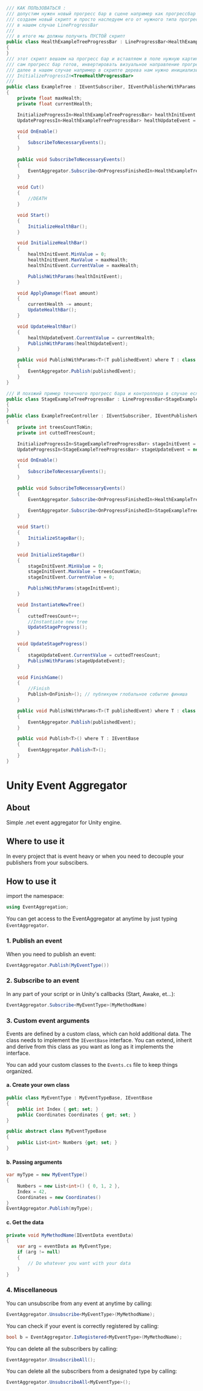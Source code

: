 ```C#
/// КАК ПОЛЬЗОВАТЬСЯ :
/// допустим нужен новый прогресс бар в сцене например как прогрессбар здоровья дерева
/// создаем новый скрипт и просто наследуем его от нужного типа прогресс бара
/// в нашем случае LineProgressBar
/// 
/// в итоге мы должны получить ПУСТОЙ скрипт
public class HealthExampleTreeProgressBar : LineProgressBar<HealthExampleTreeProgressBar>
{
}
/// этот скрипт вешаем на прогресс бар и вставляем в поле нужную картинку которая исполняет роль прогрессбара (то есть заполняется/убавляется с помощью свойства fillAmount)
/// сам прогресс бар готов, инвертировать визуальное направление прогресса можно с помощью RevertVisual
/// далее в нашем случае например в скрипте дерева нам нужно инициализировать его с помощью события следущим образом
/// InitializeProgressIn<TreeHealthProgressBar>
/// 
public class ExampleTree : IEventSubscriber, IEventPublisherWithParams
{
    private float maxHealth;
    private float currentHealth;

    InitializeProgressIn<HealthExampleTreeProgressBar> healthInitEvent = new InitializeProgressIn<HealthExampleTreeProgressBar>();
    UpdateProgressIn<HealthExampleTreeProgressBar> healthUpdateEvent = new UpdateProgressIn<HealthExampleTreeProgressBar>();

    void OnEnable()
    {
        SubscribeToNecessaryEvents();
    }
    
    public void SubscribeToNecessaryEvents()
    {
        EventAggregator.Subscribe<OnProgressFinishedIn<HealthExampleTreeProgressBar>>(Cut);
    }

    void Cut()
    {
        //DEATH
    }

    void Start()
    {
        InitializeHealthBar();
    }

    void InitializeHealthBar()
    {
        healthInitEvent.MinValue = 0;
        healthInitEvent.MaxValue = maxHealth;
        healthInitEvent.CurrentValue = maxHealth; 

        PublishWithParams(healthInitEvent);
    }

    void ApplyDamage(float amount)
    {
        currentHealth -= amount;
        UpdateHealthBar();
    }

    void UpdateHealthBar()
    {
        healthUpdateEvent.CurrentValue = currentHealth;
        PublishWithParams(healthUpdateEvent);
    }

    public void PublishWithParams<T>(T publishedEvent) where T : class
    {
        EventAggregator.Publish(publishedEvent);
    }
}

/// И похожий пример точечного прогресс бара и контроллера в случае если например нужно срубить несколько деревьев
public class StageExampleTreeProgressBar : LineProgressBar<StageExampleTreeProgressBar>
{
}
public class ExampleTreeController : IEventSubscriber, IEventPublisherWithParams, IEventPublisherWithOutParams
{
    private int treesCountToWin;
    private int cuttedTreesCount;

    InitializeProgressIn<StageExampleTreeProgressBar> stageInitEvent = new InitializeProgressIn<StageExampleTreeProgressBar>();
    UpdateProgressIn<StageExampleTreeProgressBar> stageUpdateEvent = new UpdateProgressIn<StageExampleTreeProgressBar>();

    void OnEnable()
    {
        SubscribeToNecessaryEvents();
    }

    public void SubscribeToNecessaryEvents()
    {
        EventAggregator.Subscribe<OnProgressFinishedIn<HealthExampleTreeProgressBar>>(InstantiateNewTree); // подписка на событие завершения прогресса в HealthBar

        EventAggregator.Subscribe<OnProgressFinishedIn<StageExampleTreeProgressBar>>(FinishGame);         // подписка на событие завершения прогресса в StageBar
    }

    void Start()
    {
        InitializeStageBar();
    }

    void InitializeStageBar()
    {
        stageInitEvent.MinValue = 0;
        stageInitEvent.MaxValue = treesCountToWin;
        stageInitEvent.CurrentValue = 0;

        PublishWithParams(stageInitEvent);
    }

    void InstantiateNewTree()
    {
        cuttedTreesCount++;
        //Instantiate new tree
        UpdateStageProgress();
    }

    void UpdateStageProgress()
    {
        stageUpdateEvent.CurrentValue = cuttedTreesCount;
        PublishWithParams(stageUpdateEvent);
    }

    void FinishGame()
    {
        //Finish
        Publish<OnFinish>(); // публикуем глобальное событие финиша
    }

    public void PublishWithParams<T>(T publishedEvent) where T : class
    {
        EventAggregator.Publish(publishedEvent);
    }

    public void Publish<T>() where T : IEventBase
    {
        EventAggregator.Publish<T>();
    }
}
```
# Unity Event Aggregator

## About

Simple .net event aggregator for Unity engine. 

## Where to use it

In every project that is event heavy or when you need to decouple your publishers from your subscibers.

## How to use it

import the namespace:  
```C#
using EventAggregation;
```

You can get access to the EventAggregator at anytime by just typing `EventAggregator`.

### 1. Publish an event

When you need to publish an event:  
```C#
EventAggregator.Publish(MyEventType())
```

### 2. Subscribe to an event

In any part of your script or in Unity's callbacks (Start, Awake, et...):  
```C#
EventAggregator.Subscribe<MyEventType>(MyMethodName)
```

### 3. Custom event arguments

Events are defined by a custom class, which can hold additional data. The class needs to implement the `IEventBase` interface. You can extend, inherit and derive from this class as you want as long as it implements the interface.

You can add your custom classes to the `Events.cs` file to keep things organized.

#### a. Create your own class

```C#
public class MyEventType : MyEventTypeBase, IEventBase
{
    public int Index { get; set; }
    public Coordinates Coordinates { get; set; }
}

public abstract class MyEventTypeBase
{
    public List<int> Numbers {get; set; }
}
```

#### b. Passing arguments

```C#
var myType = new MyEventType() 
{
    Numbers = new List<int>() { 0, 1, 2 },
    Index = 42,
    Coordinates = new Coordinates()
}
EventAggregator.Publish(myType);
```

#### c. Get the data
```C#
private void MyMethodName(IEventData eventData)
{
    var arg = eventData as MyEventType;
    if (arg != null)
    {
        // Do whatever you want with your data
    }
}
```

### 4. Miscellaneous

You can unsubscribe from any event at anytime by calling:
```C#
EventAggregator.Unsubscribe<MyEventType>(MyMethodName);
```

You can check if your event is correctly registered by calling:
```C#
bool b = EventAggregator.IsRegistered<MyEventType>(MyMethodName);
```

You can delete all the subscribers by calling:
```C#
EventAggregator.UnsubscribeAll();
```

You can delete all the subscribers from a designated type by calling:
```C#
EventAggregator.UnsubscribeAll<MyEventType>();
```